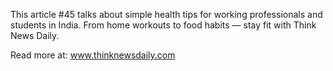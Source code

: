 This article #45 talks about simple health tips for working professionals and students in India. From home workouts to food habits — stay fit with Think News Daily.

Read more at: www.thinknewsdaily.com